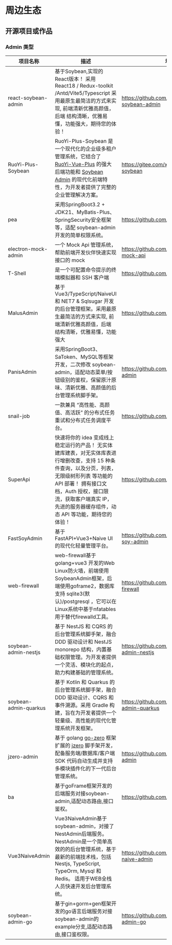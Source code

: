 # 周边生态

## 开源项目或作品

### Admin 类型

| 项目名称              | 描述                                                                                                                                                                                                                                                                  | 地址                                               |
| --------------------- | --------------------------------------------------------------------------------------------------------------------------------------------------------------------------------------------------------------------------------------------------------------------- | -------------------------------------------------- |
| react-soybean-admin   | 基于Soybean,实现的React版本！ 采用 React18 / Redux-toolkit /Antd/Vite5/Typescript 采用最原生最简洁的方式来实现, 前端清新优雅高颜值，后端 结构清晰，优雅易懂，功能强大，期待您的体验！                                                                                 | https://github.com/mufeng889/react-soybean-admin   |
| RuoYi-Plus-Soybean    | RuoYi-Plus-Soybean 是一个现代化的企业级多租户管理系统，它结合了 [RuoYi-Vue-Plus](https://plus-doc.dromara.org/#/) 的强大后端功能和 [Soybean Admin](https://github.com/soybeanjs/soybean-admin) 的现代化前端特性，为开发者提供了完整的企业管理解决方案。               | https://gitee.com/xlsea/ruoyi-plus-soybean         |
| pea                   | 采用SpringBoot3.2 + JDK21、MyBatis-Plus、SpringSecurity安全框架等，适配 soybean-admin 开发的简单权限系统。                                                                                                                                                            | https://github.com/haitang1894/pea                 |
| electron-mock-admin   | 一个 Mock Api 管理系统，帮助前端开发伙伴快速实现接口的 mock                                                                                                                                                                                                           | https://github.com/lixin59/electron-mock-api       |
| T-Shell               | 是一个可配置命令提示的终端模拟器和 SSH 客户端                                                                                                                                                                                                                         | https://github.com/TheBlindM/T-Shell               |
| MalusAdmin            | 基于 Vue3/TypeScript/NaiveUI 和 NET7 & Sqlsugar 开发的后台管理框架。采用最原生最简洁的方式来实现, 前端清新优雅高颜值，后端 结构清晰，优雅易懂，功能强大                                                                                                               | https://github.com/pridejoy/MalusAdmin             |
| PanisAdmin            | 采用SpringBoot3、SaToken、MySQL等框架开发，二次修改 soybean-admin，适配动态菜单/按钮级别的鉴权，保留原汁原味、清新优雅、高颜值的后台管理系统脚手架。                                                                                                                  | https://github.com/paynezhuang/panis-admin         |
| snail-job             | 一款兼具 “高性能、高颜值、高活跃” 的分布式任务重试和分布式任务调度平台。                                                                                                                                                                                              | https://github.com/aizuda/snail-job                |
| SuperApi              | 快速将你的 idea 变成线上稳定运行的产品！ 无实体建库建表，对无实体库表进行增删改查，支持 15 种条件查询，以及分页，列表，无限级树形列表 等功能的 API 部署！ 拥有接口文档，Auth 授权，接口限流，获取客户端真实 IP，先进的服务器缓存组件，动态 API 等功能，期待您的体验！ | https://github.com/TmmTop/SuperApi                 |
| FastSoyAdmin          | 基于 FastAPI+Vue3+Naive UI 的现代化轻量管理平台。                                                                                                                                                                                                                     | https://github.com/sleep1223/fast-soy-admin        |
| web-firewall          | web-firewall基于golang+vue3 开发的Web Linux防火墙，前端使用SoybeanAdmin框架，后端使用goframe2，数据库支持 sqlite3(默认)/postgresql ，它可以在Linux系统中基于nfatables用于替代firewalld工具。                                                                          | https://github.com/moreKing/web-firewall           |
| soybean-admin-nestjs  | 基于 NestJS 和 CQRS 的后台管理系统脚手架，融合 DDD 驱动设计和 NestJS monorepo 结构，内置基础权限管理。为开发者提供一个灵活、模块化的起点，助力构建基础的管理系统。                                                                                                    | https://github.com/soybeanjs/soybean-admin-nestjs  |
| soybean-admin-quarkus | 基于 Kotlin 和 Quarkus 的后台管理系统脚手架，融合 DDD 驱动设计、CQRS 和事件溯源。采用 Gradle 构建，旨在为开发者提供一个轻量级、高性能的现代化管理系统开发框架。                                                                                                       | https://github.com/soybeanjs/soybean-admin-quarkus |
| jzero-admin           | 基于 golang [go-zero](https://github.com/zeromicro/go-zero) 框架扩展的 [jzero](https://github.com/jzero-io/jzero) 脚手架开发，配备服务端/数据库/客户端 SDK 代码自动生成并支持多模块插件化的下一代后台管理系统。                                                       | https://github.com/jzero-io/jzero-admin            |
| ba                    | 基于goFrame框架开发的后端服务对接soybean-admin,适配动态路由,接口鉴权。                                                                                                                                                                                                | https://github.com/xiatianYa/Ba-Server             |
| Vue3NaiveAdmin        | Vue3NaiveAdmin基于soybean-admin，对接了NestAdmin后端服务。NestAdmin是一个简单高效的的后台管理系统，基于最新的前端技术栈，包括 Nestjs, TypeScript, TypeOrm, Mysql 和 Redis。 适用于WEB全栈人员快速开发后台管理系统。                                                   | https://github.com/mrzym99/vue3-naive-admin        |
| soybean-admin-go      | 基于gin+gorm+gen框架开发的go语言后端服务对接soybean-admin的example分支,适配动态路由,接口鉴权限。                                                                                                                                                                      | https://github.com/WgoW/soybean-admin-go           |
